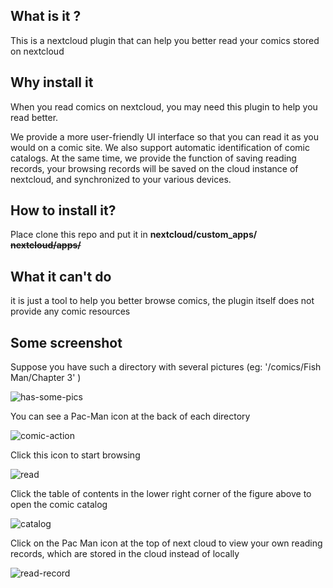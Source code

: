 ## What is it ?

This is a nextcloud plugin that can help you better read your comics stored on nextcloud

## Why install it

When you read comics on nextcloud, you may need this plugin to help you read better.

We provide a more user-friendly UI interface so that you can read it as you would on a comic site. We also support automatic identification of comic catalogs. At the same time, we provide the function of saving reading records, your browsing records will be saved on the cloud instance of nextcloud, and synchronized to your various devices.

## How to install it?

Place clone this repo and put it in **nextcloud/custom_apps/** **~~nextcloud/apps/~~**

## What it can't do

it is just a tool to help you better browse comics, the plugin itself does not provide any comic resources


## Some screenshot

Suppose you have such a directory with several pictures (eg: '/comics/Fish Man/Chapter 3' )

![has-some-pics](https://raw.githubusercontent.com/lixiaofei123/comicmode/master/img/screenshot/has-some-pics.png)

You can see a Pac-Man icon at the back of each directory

![comic-action](https://github.com/lixiaofei123/comicmode/blob/master/img/screenshot/comic-action.png)

Click this icon to start browsing

![read](https://github.com/lixiaofei123/comicmode/blob/master/img/screenshot/read.png)

Click the table of contents in the lower right corner of the figure above to open the comic catalog

![catalog](https://github.com/lixiaofei123/comicmode/blob/master/img/screenshot/catalog.png)

Click on the Pac Man icon at the top of next cloud to view your own reading records, which are stored in the cloud instead of locally

![read-record](https://github.com/lixiaofei123/comicmode/blob/master/img/screenshot/read-record.png)

